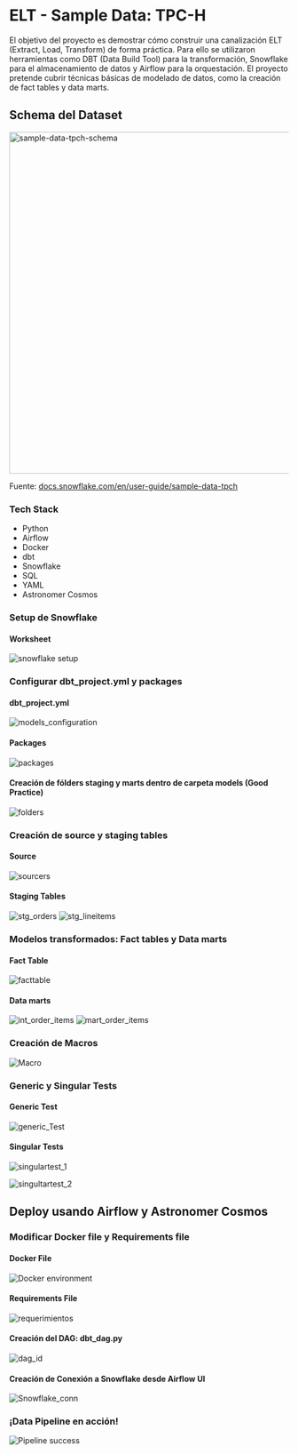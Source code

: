 # ELT - Sample Data: TPC-H

El objetivo del proyecto es demostrar cómo construir una canalización ELT (Extract, Load, Transform) de forma práctica. Para ello se utilizaron herramientas como DBT (Data Build Tool) para la transformación, Snowflake para el almacenamiento de datos y Airflow para la orquestación. El proyecto pretende cubrir técnicas básicas de modelado de datos, como la creación de fact tables y data marts.


## Schema del Dataset

<img width="615" alt="sample-data-tpch-schema" src="https://github.com/rodrigosvv/db-snowflake-elt-pipeline/assets/143859478/3f597068-4094-433c-a519-fb5612c348b5">

Fuente: [docs.snowflake.com/en/user-guide/sample-data-tpch](https://docs.snowflake.com/en/user-guide/sample-data-tpch)

### Tech Stack
- Python
- Airflow
- Docker
- dbt 
- Snowflake
- SQL
- YAML
- Astronomer Cosmos

### Setup de Snowflake

#### Worksheet

![snowflake setup](https://github.com/rodrigosvv/db-snowflake-elt-pipeline/assets/143859478/81609ebc-ec0b-4db7-9193-5968bac3bce3)

### Configurar dbt_project.yml y packages

#### dbt_project.yml
![models_configuration](https://github.com/rodrigosvv/db-snowflake-elt-pipeline/assets/143859478/47577fbb-dec2-4b46-96d0-5e07bb1eb82a)

#### Packages
![packages](https://github.com/rodrigosvv/db-snowflake-elt-pipeline/assets/143859478/d05db765-e31f-43bb-a927-85042f7bcc62)

#### Creación de fólders staging y marts dentro de carpeta models (Good Practice) 

![folders](https://github.com/rodrigosvv/db-snowflake-elt-pipeline/assets/143859478/1d96211a-fb0f-46d9-a6e8-d840e7d9e910)

### Creación de source y staging tables

#### Source 
![sourcers](https://github.com/rodrigosvv/db-snowflake-elt-pipeline/assets/143859478/31b64687-ee38-4906-bbb5-c5ec59300419)

#### Staging Tables
![stg_orders](https://github.com/rodrigosvv/db-snowflake-elt-pipeline/assets/143859478/727b3ff3-9976-4e68-b05c-ec84db06168e)
![stg_lineitems](https://github.com/rodrigosvv/db-snowflake-elt-pipeline/assets/143859478/12652ed7-1d36-40c2-9d26-b371cf2af71e)

### Modelos transformados: Fact tables y Data marts

#### Fact Table
![facttable](https://github.com/rodrigosvv/db-snowflake-elt-pipeline/assets/143859478/2477af40-19c8-44cd-8d04-0fe88f0187d4)

#### Data marts
![int_order_items](https://github.com/rodrigosvv/db-snowflake-elt-pipeline/assets/143859478/23c1b3cf-256f-4fbd-8784-ba7b5cc3d9b3)
![mart_order_items](https://github.com/rodrigosvv/db-snowflake-elt-pipeline/assets/143859478/46df313e-8630-4290-ac5f-7307329ab306)

### Creación de Macros

![Macro](https://github.com/rodrigosvv/db-snowflake-elt-pipeline/assets/143859478/d087dd02-e64b-469f-964a-27e53f88ea20)

### Generic y Singular Tests

#### Generic Test

![generic_Test](https://github.com/rodrigosvv/db-snowflake-elt-pipeline/assets/143859478/067e409d-ffbf-4a31-8026-db1d3fffc06d)

#### Singular Tests

![singulartest_1](https://github.com/rodrigosvv/db-snowflake-elt-pipeline/assets/143859478/b29356a6-3d9a-4c48-b5c3-f12caa54d311)

![singultartest_2](https://github.com/rodrigosvv/db-snowflake-elt-pipeline/assets/143859478/c68a7eed-8991-4856-8766-1643b3daf492)

## Deploy usando Airflow y Astronomer Cosmos

### Modificar Docker file y Requirements file

#### Docker File
![Docker environment](https://github.com/rodrigosvv/db-snowflake-elt-pipeline/assets/143859478/7455a833-ee0c-404e-b3ae-13c7c46704b7)

#### Requirements File
![requerimientos](https://github.com/rodrigosvv/db-snowflake-elt-pipeline/assets/143859478/c68b2da7-d167-49d9-871f-dc9fe58569c8)

#### Creación del DAG: dbt_dag.py

![dag_id](https://github.com/rodrigosvv/db-snowflake-elt-pipeline/assets/143859478/1fded84c-186b-4dcd-b918-454e05e2c19e)

#### Creación de Conexión a Snowflake desde Airflow UI

![Snowflake_conn](https://github.com/rodrigosvv/db-snowflake-data-pipeline/assets/143859478/b44de06d-e6fe-4f27-a907-f04fcb65d159)

### ¡Data Pipeline en acción!

![Pipeline success](https://github.com/rodrigosvv/db-snowflake-data-pipeline/assets/143859478/094ab72b-e52c-4352-9cb4-2c1d2109e466)


